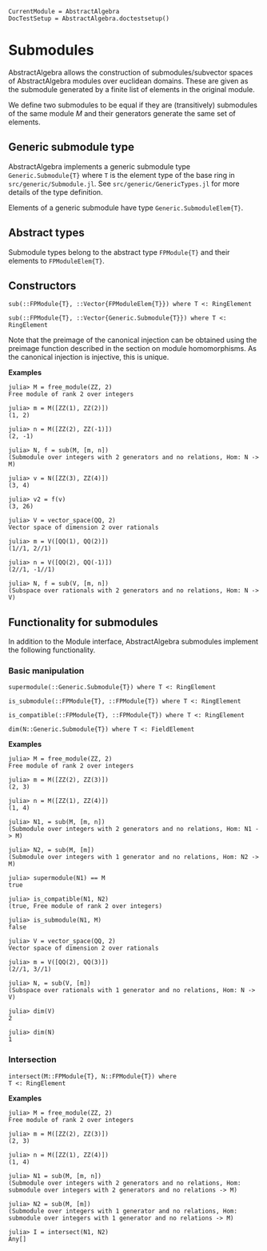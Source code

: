 ```@meta
CurrentModule = AbstractAlgebra
DocTestSetup = AbstractAlgebra.doctestsetup()
```

# Submodules

AbstractAlgebra allows the construction of submodules/subvector spaces of
AbstractAlgebra modules over euclidean domains. These are given as the
submodule generated by a finite list of elements in the original module.

We define two submodules to be equal if they are (transitively) submodules
of the same module $M$ and their generators generate the same set of elements.

## Generic submodule type

AbstractAlgebra implements a generic submodule type `Generic.Submodule{T}`
where `T` is the element type of the base ring in `src/generic/Submodule.jl`.
See `src/generic/GenericTypes.jl` for more details of the type definition.

Elements of a generic submodule have type `Generic.SubmoduleElem{T}`.

## Abstract types

Submodule types belong to the abstract type `FPModule{T}` and their elements
to `FPModuleElem{T}`.

## Constructors

```@docs
sub(::FPModule{T}, ::Vector{FPModuleElem{T}}) where T <: RingElement
```

```@docs
sub(::FPModule{T}, ::Vector{Generic.Submodule{T}}) where T <: RingElement
```

Note that the preimage of the canonical injection can be obtained using the
preimage function described in the section on module homomorphisms. As the
canonical injection is injective, this is unique.

**Examples**

```jldoctest
julia> M = free_module(ZZ, 2)
Free module of rank 2 over integers

julia> m = M([ZZ(1), ZZ(2)])
(1, 2)

julia> n = M([ZZ(2), ZZ(-1)])
(2, -1)

julia> N, f = sub(M, [m, n])
(Submodule over integers with 2 generators and no relations, Hom: N -> M)

julia> v = N([ZZ(3), ZZ(4)])
(3, 4)

julia> v2 = f(v)
(3, 26)

julia> V = vector_space(QQ, 2)
Vector space of dimension 2 over rationals

julia> m = V([QQ(1), QQ(2)])
(1//1, 2//1)

julia> n = V([QQ(2), QQ(-1)])
(2//1, -1//1)

julia> N, f = sub(V, [m, n])
(Subspace over rationals with 2 generators and no relations, Hom: N -> V)

```

## Functionality for submodules

In addition to the Module interface, AbstractAlgebra submodules implement the
following functionality.

### Basic manipulation

```@docs
supermodule(::Generic.Submodule{T}) where T <: RingElement
```

```@docs
is_submodule(::FPModule{T}, ::FPModule{T}) where T <: RingElement
```

```@docs
is_compatible(::FPModule{T}, ::FPModule{T}) where T <: RingElement
```

```@docs
dim(N::Generic.Submodule{T}) where T <: FieldElement
```

**Examples**

```jldoctest
julia> M = free_module(ZZ, 2)
Free module of rank 2 over integers

julia> m = M([ZZ(2), ZZ(3)])
(2, 3)

julia> n = M([ZZ(1), ZZ(4)])
(1, 4)

julia> N1, = sub(M, [m, n])
(Submodule over integers with 2 generators and no relations, Hom: N1 -> M)

julia> N2, = sub(M, [m])
(Submodule over integers with 1 generator and no relations, Hom: N2 -> M)

julia> supermodule(N1) == M
true

julia> is_compatible(N1, N2)
(true, Free module of rank 2 over integers)

julia> is_submodule(N1, M)
false

julia> V = vector_space(QQ, 2)
Vector space of dimension 2 over rationals

julia> m = V([QQ(2), QQ(3)])
(2//1, 3//1)

julia> N, = sub(V, [m])
(Subspace over rationals with 1 generator and no relations, Hom: N -> V)

julia> dim(V)
2

julia> dim(N)
1
```

### Intersection

```@docs
intersect(M::FPModule{T}, N::FPModule{T}) where
T <: RingElement
```

**Examples**

```jldoctest
julia> M = free_module(ZZ, 2)
Free module of rank 2 over integers

julia> m = M([ZZ(2), ZZ(3)])
(2, 3)

julia> n = M([ZZ(1), ZZ(4)])
(1, 4)

julia> N1 = sub(M, [m, n])
(Submodule over integers with 2 generators and no relations, Hom: submodule over integers with 2 generators and no relations -> M)

julia> N2 = sub(M, [m])
(Submodule over integers with 1 generator and no relations, Hom: submodule over integers with 1 generator and no relations -> M)

julia> I = intersect(N1, N2)
Any[]
```
